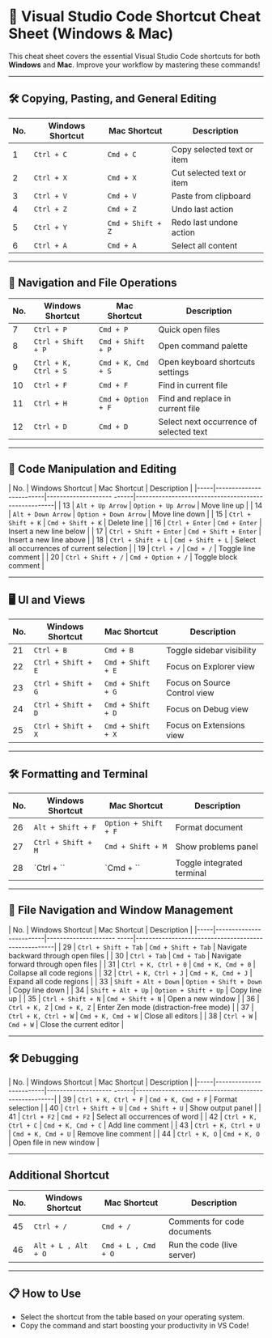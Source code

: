 # 🚀 Visual Studio Code Shortcut Cheat Sheet (Windows & Mac)

This cheat sheet covers the essential Visual Studio Code shortcuts for both **Windows** and **Mac**. Improve your workflow by mastering these commands!

---

## 🛠️ Copying, Pasting, and General Editing

| No. | Windows Shortcut        | Mac Shortcut             | Description                                         |
|-----|-------------------------|--------------------------|-----------------------------------------------------|
| 1   | `Ctrl + C`              | `Cmd + C`                | Copy selected text or item                          |
| 2   | `Ctrl + X`              | `Cmd + X`                | Cut selected text or item                           |
| 3   | `Ctrl + V`              | `Cmd + V`                | Paste from clipboard                                |
| 4   | `Ctrl + Z`              | `Cmd + Z`                | Undo last action                                    |
| 5   | `Ctrl + Y`              | `Cmd + Shift + Z`        | Redo last undone action                             |
| 6   | `Ctrl + A`              | `Cmd + A`                | Select all content                                  |

---

## 🧭 Navigation and File Operations

| No. | Windows Shortcut        | Mac Shortcut             | Description                                         |
|-----|-------------------------|--------------------------|-----------------------------------------------------|
| 7   | `Ctrl + P`              | `Cmd + P`                | Quick open files                                    |
| 8   | `Ctrl + Shift + P`      | `Cmd + Shift + P`        | Open command palette                                |
| 9   | `Ctrl + K, Ctrl + S`    | `Cmd + K, Cmd + S`       | Open keyboard shortcuts settings                    |
| 10  | `Ctrl + F`              | `Cmd + F`                | Find in current file                                |
| 11  | `Ctrl + H`              | `Cmd + Option + F`       | Find and replace in current file                    |
| 12  | `Ctrl + D`              | `Cmd + D`                | Select next occurrence of selected text             |

---

## 📜 Code Manipulation and Editing

| No. | Windows Shortcut        | Mac Shortcut              | Description                                         |
|-----|-------------------------|-------------------- ------|-----------------------------------------------------|
| 13  | `Alt + Up Arrow`        | `Option + Up Arrow`       | Move line up                                        |
| 14  | `Alt + Down Arrow`      | `Option + Down Arrow`     | Move line down                                      |
| 15  | `Ctrl + Shift + K`      | `Cmd + Shift + K`         | Delete line                                         |
| 16  | `Ctrl + Enter`          | `Cmd + Enter`             | Insert a new line below                             |
| 17  | `Ctrl + Shift + Enter`  | `Cmd + Shift + Enter`     | Insert a new line above                             |
| 18  | `Ctrl + Shift + L`      | `Cmd + Shift + L`         | Select all occurrences of current selection         |
| 19  | `Ctrl + /`              | `Cmd + /`                 | Toggle line comment                                 |
| 20  | `Ctrl + Shift + /`      | `Cmd + Option + /`        | Toggle block comment                                |

---

## 🖥️ UI and Views

| No. | Windows Shortcut        | Mac Shortcut             | Description                                         |
|-----|-------------------------|--------------------------|-----------------------------------------------------|
| 21  | `Ctrl + B`              | `Cmd + B`                | Toggle sidebar visibility                           |
| 22  | `Ctrl + Shift + E`      | `Cmd + Shift + E`        | Focus on Explorer view                              |
| 23  | `Ctrl + Shift + G`      | `Cmd + Shift + G`        | Focus on Source Control view                        |
| 24  | `Ctrl + Shift + D`      | `Cmd + Shift + D`        | Focus on Debug view                                 |
| 25  | `Ctrl + Shift + X`      | `Cmd + Shift + X`        | Focus on Extensions view                            |

---

## 🛠️ Formatting and Terminal

| No. | Windows Shortcut        | Mac Shortcut              | Description                                         |
|-----|-------------------------|-------------------------- |-----------------------------------------------------|
| 26  | `Alt + Shift + F`       | `Option + Shift + F`      | Format document                                     |
| 27  | `Ctrl + Shift + M`      | `Cmd + Shift + M`         | Show problems panel                                 |
| 28  | `Ctrl + \``             | `Cmd + \``                | Toggle integrated terminal                          |

---

## 🔀 File Navigation and Window Management

| No. | Windows Shortcut        | Mac Shortcut              | Description                                         |
|-----|-------------------------|--------------------- -----|-----------------------------------------------------|
| 29  | `Ctrl + Shift + Tab`    | `Cmd + Shift + Tab`       | Navigate backward through open files                |
| 30  | `Ctrl + Tab`            | `Cmd + Tab`               | Navigate forward through open files                 |
| 31  | `Ctrl + K, Ctrl + 0`    | `Cmd + K, Cmd + 0`        | Collapse all code regions                           |
| 32  | `Ctrl + K, Ctrl + J`    | `Cmd + K, Cmd + J`        | Expand all code regions                             |
| 33  | `Shift + Alt + Down`    | `Option + Shift + Down`   | Copy line down                                      |
| 34  | `Shift + Alt + Up`      | `Option + Shift + Up`     | Copy line up                                        |
| 35  | `Ctrl + Shift + N`      | `Cmd + Shift + N`         | Open a new window                                   |
| 36  | `Ctrl + K, Z`           | `Cmd + K, Z`              | Enter Zen mode (distraction-free mode)              |
| 37  | `Ctrl + K, Ctrl + W`    | `Cmd + K, Cmd + W`        | Close all editors                                   |
| 38  | `Ctrl + W`              | `Cmd + W`                 | Close the current editor                            |

---

## 🛠️ Debugging

| No. | Windows Shortcut        | Mac Shortcut              | Description                                         |
|-----|-------------------------|-------------------- ------|-----------------------------------------------------|
| 39  | `Ctrl + K, Ctrl + F`    | `Cmd + K, Cmd + F`        | Format selection                                    |
| 40  | `Ctrl + Shift + U`      | `Cmd + Shift + U`         | Show output panel                                   |
| 41  | `Ctrl + F2`             | `Cmd + F2`                | Select all occurrences of word                      |
| 42  | `Ctrl + K, Ctrl + C`    | `Cmd + K, Cmd + C`        | Add line comment                                    |
| 43  | `Ctrl + K, Ctrl + U`    | `Cmd + K, Cmd + U`        | Remove line comment                                 |
| 44  | `Ctrl + K, O`           | `Cmd + K, O`              | Open file in new window                             |

---

##  Additional Shortcut

| No. | Windows Shortcut        | Mac Shortcut             | Description                                         |
|-----|-------------------------|--------------------------|-----------------------------------------------------|
| 45  | `Ctrl + / `    | `Cmd + / `        | Comments for code documents                                    |
| 46  | `Alt + L , Alt + O `    | `Cmd + L , Cmd + O `        | Run the code (live server)                                |

---

## 📋 How to Use

- Select the shortcut from the table based on your operating system.
- Copy the command and start boosting your productivity in VS Code!
  
